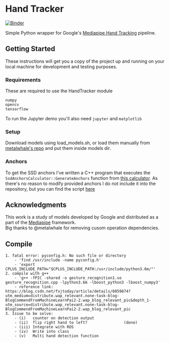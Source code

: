 # Hand Tracker
[![Binder](https://mybinder.org/badge_logo.svg)](https://mybinder.org/v2/gh/wolterlw/hand_tracking/master)

Simple Python wrapper for Google's [Mediapipe Hand Tracking](https://github.com/google/mediapipe/blob/master/mediapipe/docs/hand_tracking_mobile_gpu.md) pipeline.

## Getting Started

These instructions will get you a copy of the project up and running on your local machine for development and testing purposes.

### Requirements

These are required to use the HandTracker module

```
numpy
opencv
tensorflow
```
To run the Jupyter demo you'll also need `jupyter` and `matplotlib`

### Setup

Download models using load_models.sh, or load them manually from [metalwhale's repo](https://github.com/metalwhale/hand_tracking/) and put them inside models dir.
### Anchors

To get the SSD anchors I've written a C++ program that executes the `SsdAnchorsCalculator::GenerateAnchors` function from [this calculator](https://github.com/google/mediapipe/blob/master/mediapipe/calculators/tflite/ssd_anchors_calculator.cc).
As there's no reason to modify provided anchors I do not include it into the repository, but you can find the script [here](https://gist.github.com/wolterlw/6f1ebc49230506f8e9ce5facc5251d4f)

## Acknowledgments

This work is a study of models developed by Google and distributed as a part of the [Mediapipe](https://github.com/google/mediapipe) framework.   
Big thanks to @metalwhale for removing cusom operation dependencies.


## Compile
    1. fatal error: pyconfig.h: No such file or directory
        - 'find /usr/include -name pyconfig.h'
        - 'export CPLUS_INCLUDE_PATH="$CPLUS_INCLUDE_PATH:/usr/include/python3.6m/"'
    2. compile with g++
        - 'g++ -fPIC -shared -o gesture_recognition1.so gesture_recognition.cpp -lpython3.6m -lboost_python3 -lboost_numpy3'
        - reference link: https://blog.csdn.net/fxjtoday/article/details/6059874?utm_medium=distribute.wap_relevant.none-task-blog-BlogCommendFromMachineLearnPai2-2.wap_blog_relevant_pic&depth_1-utm_source=distribute.wap_relevant.none-task-blog-BlogCommendFromMachineLearnPai2-2.wap_blog_relevant_pic
    3. Issue to be solve:
        - (i)   counter on detection output
        - (ii)  flip right hand to left?                (done)
        - (iii) Integrate with ROS
        - (iv)  Write into class 
        - (v)   Multi hand detection function

